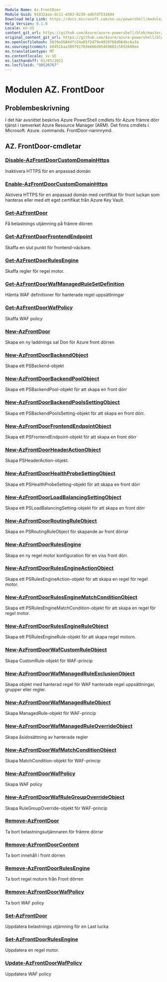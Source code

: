 ```yaml
---
Module Name: Az.FrontDoor
Module Guid: 91832aaa-dc11-4583-8239-adb7df531604
Download Help Link: https://docs.microsoft.com/en-us/powershell/module/az.frontdoor
Help Version: 0.1.0
Locale: en-US
content_git_url: https://github.com/Azure/azure-powershell/blob/master/src/FrontDoor/FrontDoor/help/Az.FrontDoor.md
original_content_git_url: https://github.com/Azure/azure-powershell/blob/master/src/FrontDoor/FrontDoor/help/Az.FrontDoor.md
ms.openlocfilehash: 5039a5684dfc24a05f2d79e49397b8d064bc6a3a
ms.sourcegitcommit: 68451baa389791703e666d95469602c5652609ee
ms.translationtype: MT
ms.contentlocale: sv-SE
ms.lasthandoff: 01/05/2021
ms.locfileid: "98520767"
---
```

# Modulen AZ. FrontDoor
## Problembeskrivning
I det här avsnittet beskrivs Azure PowerShell cmdlets för Azure främre dörr tjänst i ramverket Azure Resource Manager (ARM). Det finns cmdlets i Microsoft. Azure. commands. FrontDoor-namnrymd.

## AZ. FrontDoor-cmdletar
### [Disable-AzFrontDoorCustomDomainHttps](Disable-AzFrontDoorCustomDomainHttps.md)
Inaktivera HTTPS för en anpassad domän

### [Enable-AzFrontDoorCustomDomainHttps](Enable-AzFrontDoorCustomDomainHttps.md)
Aktivera HTTPS för en anpassad domän med certifikat för front luckan som hanteras eller med ett eget certifikat från Azure Key Vault.

### [Get-AzFrontDoor](Get-AzFrontDoor.md)
Få belastnings utjämning på främre dörren

### [Get-AzFrontDoorFrontendEndpoint](Get-AzFrontDoorFrontendEndpoint.md)
Skaffa en slut punkt för frontend-väckare.

### [Get-AzFrontDoorRulesEngine](Get-AzFrontDoorRulesEngine.md)
Skaffa regler för regel motor.

### [Get-AzFrontDoorWafManagedRuleSetDefinition](Get-AzFrontDoorWafManagedRuleSetDefinition.md)
Hämta WAF definitioner för hanterade regel uppsättningar

### [Get-AzFrontDoorWafPolicy](Get-AzFrontDoorWafPolicy.md)
Skaffa WAF policy

### [New-AzFrontDoor](New-AzFrontDoor.md)
Skapa en ny laddnings sal Don för Azure front dörren

### [New-AzFrontDoorBackendObject](New-AzFrontDoorBackendObject.md)
Skapa ett PSBackend-objekt

### [New-AzFrontDoorBackendPoolObject](New-AzFrontDoorBackendPoolObject.md)
Skapa ett PSBackendPool-objekt för att skapa en front dörr

### [New-AzFrontDoorBackendPoolsSettingObject](New-AzFrontDoorBackendPoolsSettingObject.md)
Skapa ett PSBackendPoolsSetting-objekt för att skapa en front dörr.

### [New-AzFrontDoorFrontendEndpointObject](New-AzFrontDoorFrontendEndpointObject.md)
Skapa ett PSFrontendEndpoint-objekt för att skapa en front dörr

### [New-AzFrontDoorHeaderActionObject](New-AzFrontDoorHeaderActionObject.md)
Skapa PSHeaderAction-objekt.

### [New-AzFrontDoorHealthProbeSettingObject](New-AzFrontDoorHealthProbeSettingObject.md)
Skapa ett PSHealthProbeSetting-objekt för att skapa en front dörr

### [New-AzFrontDoorLoadBalancingSettingObject](New-AzFrontDoorLoadBalancingSettingObject.md)
Skapa ett PSLoadBalancingSetting-objekt för att skapa en front dörr

### [New-AzFrontDoorRoutingRuleObject](New-AzFrontDoorRoutingRuleObject.md)
Skapa en PSRoutingRuleObject för skapande av front dörrar

### [New-AzFrontDoorRulesEngine](New-AzFrontDoorRulesEngine.md)
Skapa en ny regel motor konfiguration för en viss front dörr. 

### [New-AzFrontDoorRulesEngineActionObject](New-AzFrontDoorRulesEngineActionObject.md)
Skapa ett PSRulesEngineAction-objekt för att skapa en regel för regel motor.

### [New-AzFrontDoorRulesEngineMatchConditionObject](New-AzFrontDoorRulesEngineMatchConditionObject.md)
Skapa ett PSRulesEngineMatchCondition-objekt för att skapa en regel för regel motor.

### [New-AzFrontDoorRulesEngineRuleObject](New-AzFrontDoorRulesEngineRuleObject.md)
Skapa ett PSRulesEngineRule-objekt för att skapa regel motorn.

### [New-AzFrontDoorWafCustomRuleObject](New-AzFrontDoorWafCustomRuleObject.md)
Skapa CustomRule-objekt för WAF-princip

### [New-AzFrontDoorWafManagedRuleExclusionObject](New-AzFrontDoorWafManagedRuleExclusionObject.md)
Skapa objekt med hanterad regel för WAF hanterade regel uppsättningar, grupper eller regler.

### [New-AzFrontDoorWafManagedRuleObject](New-AzFrontDoorWafManagedRuleObject.md)
Skapa ManagedRule-objekt för WAF-princip

### [New-AzFrontDoorWafManagedRuleOverrideObject](New-AzFrontDoorWafManagedRuleOverrideObject.md)
Skapa åsidosättning av hanterade regler

### [New-AzFrontDoorWafMatchConditionObject](New-AzFrontDoorWafMatchConditionObject.md)
Skapa MatchCondition-objekt för WAF-princip

### [New-AzFrontDoorWafPolicy](New-AzFrontDoorWafPolicy.md)
Skapa WAF policy

### [New-AzFrontDoorWafRuleGroupOverrideObject](New-AzFrontDoorWafRuleGroupOverrideObject.md)
Skapa RuleGroupOverride-objekt för WAF-princip

### [Remove-AzFrontDoor](Remove-AzFrontDoor.md)
Ta bort belastningsutjämnaren för främre dörrar

### [Remove-AzFrontDoorContent](Remove-AzFrontDoorContent.md)
Ta bort innehåll i front dörren

### [Remove-AzFrontDoorRulesEngine](Remove-AzFrontDoorRulesEngine.md)
Ta bort regel motorn från Front dörren

### [Remove-AzFrontDoorWafPolicy](Remove-AzFrontDoorWafPolicy.md)
Ta bort WAF policy

### [Set-AzFrontDoor](Set-AzFrontDoor.md)
Uppdatera belastnings utjämning för en Last lucka

### [Set-AzFrontDoorRulesEngine](Set-AzFrontDoorRulesEngine.md)
Uppdatera en regel motor.

### [Update-AzFrontDoorWafPolicy](Update-AzFrontDoorWafPolicy.md)
Uppdatera WAF policy

